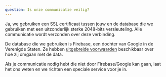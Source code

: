 ```yaml
---
question: Is onze communicatie veilig?
---
```

Ja, we gebruiken een SSL certificaat tussen jouw en de database die we gebruiken met een uitzonderlijk sterke 2048-bits versleuteling. Alle communicatie wordt verzonden over deze verbinding.

De database die we gebruiken is Firebase, een dochter van Google in de Verenigde Staten. Ze hebben [uitgebreide voorwaarden](https://cloud.google.com/terms/data-processing-terms) beschikbaar over hoe zij omgaan met de data.

Als je communicatie nodig hebt die niet door Firebase/Google kan gaan, laat het ons weten en we richten een speciale service voor je in.
